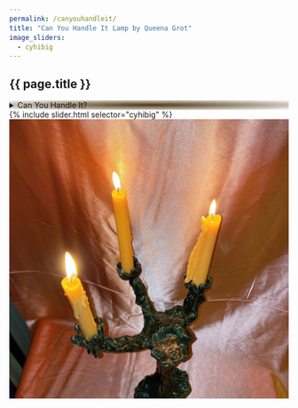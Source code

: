 ```yaml
---
permalink: /canyouhandleit/
title: "Can You Handle It Lamp by Queena Grot"
image_sliders:
  - cyhibig
---
```

<section class="section fadeup">

  <h2>{{ page.title }}</h2>

  <div class="col-1-1">
    <details style="background: radial-gradient(#4f3712, #9198e500);">
      <summary>Can You Handle It?</summary>
      <br>Glazed Raku Lamp
      <br>42 x 22 x 18 cm
      <br>E27 bulb fitting
      <br>AU socket
      <br><br>Enquire to purchase
      <br>via <a>Email</a>/<a>Instagram</a>
    </details>
    <div id="slideshow">
    {% include slider.html selector="cyhibig" %}
    </div>
  </div>

  <div class="col-1-1" style="position: relative; z-index: -2;">
    <img src="/assets/images/cyhibig/IMG_3299.JPG" alt="goth candleabra scorpio mood jarrod vdr"/>
  </div>

</section>